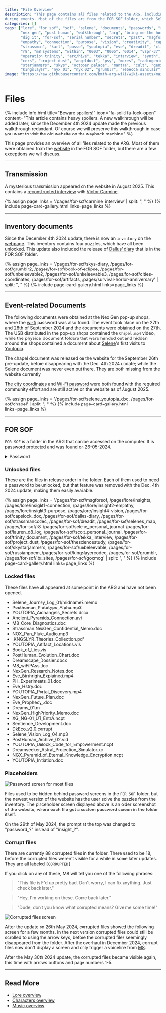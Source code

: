 ```yaml
---
title: "File Overview"
description: "This page contains all files related to the ARG, including physical document distributed 
during events. Most of the files are from the FOR SOF folder, which Selene left for her child Sof."
categories: []
tags: ["lore", "for sof", "sof", "selene", "documents", "passwords", "rain", "birth", 
       "nex gen", "post human", "walkthrough", "arg", "bring me the horizon", "bmth", "password game", "qr code",
       "dig it", "for-sof", "serial number", "secrets", "past", "msgforsof", "insights",
       "empathy", "connection", "purpose", "vision", "creativity", "capslock", "selene's storage crate",
       "strassman", "karl", "pusse", "youtopia", "eve", "dreadit", "clive", "1d1b2c2a",
       "r8", "m8 systems", "within", "0003", "0005", "0014", "vspr-37", "scott", "syko", "ren", "ikaro lauren",
       "operation trinity", "arc/hive", "tekka", "interview", "synth", "chronic environmental respiratory syndrome",
       "cers", "project dust", "angeldust", "psy", "mares", "radiogenic leukotrichia", "pink hair", "unbeleevable",
       "starjammers", "skys", "october palace", "mantra", "cult", "genxsis", "russian poem", "my dear love",
       "kingslayer", "nyx 01", "nyx 02", "grumblr", "rebecca sinclair", "lbr", "lbrp", "lesser banishing ritual", "goxmog"]
image: "https://raw.githubusercontent.com/bmth-arg-wiki/wiki-assets/main/files/files-300x300.png"
---
```


# Files

{% include info.html
title="Beware spoilers!"
icon="fa-solid fa-lock-open"
content="This article contains heavy spoilers. A new walkthrough will be added later, since the December 4th 2024 update 
made the previous walkthrough redundant. Of course we will preserve this walkthrough in case you want to visit the old 
website on the wayback machine."
%}

This page provides an overview of all files related to the ARG. Most of them were obtained 
from the [website](../website/website) in the FOR SOF folder, but there are a few exceptions we will discuss.

***

## Transmission

A mysterious transmission appeared on the website in August 2025. This contains a [reconstructed interview](carmine_interview) with 
[Victor Carmine](../characters/victor-carmine).

{% assign page_links = '/pages/for-sof/carmine_interview' | split: ", " %}
{% include page-card-gallery.html links=page_links %}

***

## Inventory documents

Since the December 4th 2024 update, there is now an `inventory` on the [webpage](../website/website). This inventory contains 
four puzzles, which have all been unlocked. This update also included the release of [Dallus' diary](dallus-diary) that
is in the FOR SOF folder.

{% assign page_links = '/pages/for-sof/skys-diary, /pages/for-sof/grumblr2, /pages/for-sof/book-of-eclipse, /pages/for-sof/unbeleevable2, /pages/for-sof/unbeleevable3, /pages/for-sof/cities-coordinates, /pages/for-sof/artifacts, /pages/survival-horror-anniversary' | split: ", " %}
{% include page-card-gallery.html links=page_links %}

***

## Event-related Documents

The following documents were obtained at the Nex Gen pop-up shops, where the [wi-fi](../website/wifi) password 
was also found. The event took place on the 27th and 28th of September 2024 and the documents were obtained on the 27th. 
The USB distributed in the pop-up shops contained the `Chapel.mp4` video, while the physical 
document folders that were handed out and hidden around the shops contained a document about [Selene](../characters/selene)'s 
first visits to [Youtopia](../lore/youtopia).

The chapel document was released on the website for the September 26th pre-update, before disappearing with the Dec. 4th 2024 update; 
while the Selene document was never even put there. They are both missing from the website currently.

[The city coordinates](cities-coordinates) and [Wi-Fi password](../website/wifi) were both found with the required community 
effort and are still active on the website as of August 2025.

{% assign page_links = '/pages/for-sof/selene_youtopia_doc, /pages/for-sof/chapel' | split: ", " %}
{% include page-card-gallery.html links=page_links %}

***

## FOR SOF

`FOR SOF` is a folder in the ARG that can be accessed on the computer. It is password 
protected and was found on 26-05-2024.

<details class="password">
<summary>Password</summary>

past
</details>

### Unlocked files

These are the files in release order in the folder. Each of them used to need a password to be unlocked, but that feature
was removed with the Dec. 4th 2024 update, making them easily available.

{% assign page_links = '/pages/for-sof/msgforsof, /pages/lore/insights, /pages/lore/insight1-connection, /pages/lore/insight2-empathy, /pages/lore/insight3-purpose, /pages/lore/insight4-vision, /pages/for-sof/capslock_doc, /pages/for-sof/dallus-diary, /pages/for-sof/strassmancodec, /pages/for-sof/dreadit, /pages/for-sof/selenes_map, /pages/for-sof/r8, /pages/for-sof/selene_personal_journal, /pages/for-sof/lauren_d8_log, /pages/for-sof/scott_personal_journal, /pages/for-sof/trinity_document, /pages/for-sof/tekka_interview, /pages/for-sof/project_dust, /pages/for-sof/thesciencestudy, /pages/for-sof/skystarjammers, /pages/for-sof/unbeleevable, /pages/for-sof/russianpoem, /pages/for-sof/kingslayercodec, /pages/for-sof/grumblr, /pages/for-sof/lbr_sites, /pages/for-sof/goxmog' | split: ", " %}
{% include page-card-gallery.html links=page_links %}

### Locked files

These files have all appeared at some point in the ARG and have not been opened.

- Selene_Journey_Log_01/midname?.memo
- Posthuman_Prototype_Alpha.mp3
- YOUTOPIA_Archangels_Secrets.docx
- Ancient_Pyramids_Connection.avi
- M8_Core_Diagnostics.doc
- Strassman.NexGen_Confidential_Memo.doc
- NOX_Pan_Flute_Audio.mp3
- .KNGSLYR_Theories_Collection.pdf
- YOUTOPIA_Artifact_Locations.vis
- Book_of_Lies.vis
- PostHuman_Evolution_Chart.doc
- Dreamscape_Dossier.docx
- M8_wiFiPAss.doc
- NexGen_Research_Notes.doc
- Eve_Birthright_Explained.mp4
- PH_Experiments_01.doc
- Eve_Hstry.doc
- YOUTOPIA_Portal_Discovery.mp4
- NexGen_Future_Plan.doc
- Eve_Prophecy_.doc
- Dreams_01.m
- NexGen_HighPriority_Memo.doc
- XG_NG-01_UT_EntrA.ncpt
- Sentience_Development.doc
- DkEco_v2.0.corrupt
- Selene_Vision_Log_04.mp3
- PostHuman_Archive_02.vid
- YOUTOPIA_Unlock_Code_for_Empowerment.ncpt
- Dreamseeker_Astral_Projection_Simulator.xc
- NGX_Pyramid_of_Eternal_Knowledge_Encryption.ncpt
- YOUTOPIA_Initiation.doc

### Placeholders

![Password screen for most files](https://raw.githubusercontent.com/bmth-arg-wiki/wiki-assets/main/files/old_placeholder.png)

Files used to be hidden behind password screens in the `FOR SOF` folder, but the newest version of the 
website has the user solve the puzzles from the inventory. The placeholder screen displayed above 
is an older screenshot of the website, where each file got a custom password screen in the folder itself.

On the 29th of May 2024, the prompt at the top was changed to "password_?" instead of 
"insight_?".

### Corrupt files

There are currently 88 corrupted files in the folder. There used to be 18, before 
the corrupted files weren't visible for a while in some later updates.
They are all labeled `[CORRUPTED]` 

If you click on any of these, M8 will tell you one of the following phrases:

> "This file is F'd up pretty bad. Don't worry, I can fix anything. Just check back later."

> "Hey, I'm working on these. Come back later."

> "Dude, don't you know what corrupted means? Give me some time!"

![Corrupted files screen](https://raw.githubusercontent.com/bmth-arg-wiki/wiki-assets/main/files/corrupted_files.png)

After the update on 26th May 2024, corrupted files showed the following screen for a few months. In the next version 
corrupted files could still be scrolled to using the arrow keys, before the corrupted files seemingly disappeared from 
the folder. After the overhaul in December 2024, corrupt files now don't display a screen and only trigger a voiceline from 
[M8](../m8).

After the May 30th 2024 update, the corrupted files became visible again, this time 
with arrows buttons and page numbers 1-5.

***

## Read More

- [Lore overview](../lore/lore)
- [Characters overview](../characters/characters)
- [Music overview](../music/music)